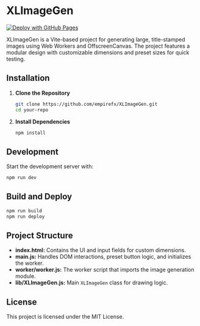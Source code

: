 # XLImageGen

[![Deploy with GitHub Pages](https://img.shields.io/badge/GitHub%20Pages-Deployed-brightgreen)](https://empirefx.github.io/XLImageGen)

XLImageGen is a Vite-based project for generating large, title-stamped images using Web Workers and OffscreenCanvas. The project features a modular design with customizable dimensions and preset sizes for quick testing.

## Installation

1. **Clone the Repository**
   ```bash
   git clone https://github.com/empirefx/XLImageGen.git
   cd your-repo
   ```

2. **Install Dependencies**
   ```bash
   npm install
   ```

## Development
Start the development server with:
   ```bash
   npm run dev
   ```

## Build and Deploy
   ```bash
   npm run build
   npm run deploy
   ```

## Project Structure
- **index.html:** Contains the UI and input fields for custom dimensions.
- **main.js:** Handles DOM interactions, preset button logic, and initializes the worker.
- **worker/worker.js:** The worker script that imports the image generation module.
- **lib/XLImageGen.js:** Main `XLImageGen` class for drawing logic.

## License
This project is licensed under the MIT License.